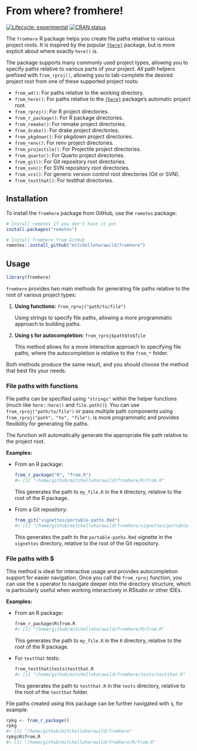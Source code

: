 
<!-- README.md is generated from README.Rmd. Please edit that file -->

# From where? fromhere!

<!-- badges: start -->

[![Lifecycle:
experimental](https://img.shields.io/badge/lifecycle-experimental-orange.svg)](https://lifecycle.r-lib.org/articles/stages.html#experimental)
[![CRAN
status](https://www.r-pkg.org/badges/version/fromhere)](https://CRAN.R-project.org/package=fromhere)
<!-- badges: end -->

The `fromhere` R package helps you create file paths relative to various
project roots. It is inspired by the popular
[`{here}`](https://here.r-lib.org/) package, but is more explicit about
where exactly `here()` is.

The package supports many commonly used project types, allowing you to
specify paths relative to various parts of your project. All path
helpers prefixed with `from_rproj()`, allowing you to tab-complete the
desired project root from one of these supported project roots:

- `from_wd()`: For paths relative to the working directory.
- `from_here()`: For paths relative to the
  [`{here}`](https://here.r-lib.org/) package’s automatic project root.
- `from_rproj()`: For R project directories.
- `from_r_package()`: For R package directories.
- `from_remake()`: For remake project directories.
- `from_drake()`: For drake project directories.
- `from_pkgdown()`: For pkgdown project directories.
- `from_renv()`: For renv project directories.
- `from_projectile()`: For Projectile project directories.
- `from_quarto()`: For Quarto project directories.
- `from_git()`: For Git repository root directories.
- `from_svn()`: For SVN repository root directories.
- `from_vcs()`: For generic version control root directories (Git or
  SVN).
- `from_testthat()`: For testthat directories.

## Installation

To install the `fromhere` package from GitHub, use the `remotes`
package:

``` r
# Install remotes if you don't have it yet
install.packages("remotes")

# Install fromhere from GitHub
remotes::install_github("mitchelloharawild/fromhere")
```

## Usage

``` r
library(fromhere)
```

`fromhere` provides two main methods for generating file paths relative
to the root of various project types:

1.  **Using functions:** `from_rproj("path/to/file")`

    Using strings to specify file paths, allowing a more programmatic
    approach to building paths.

2.  **Using `$` for autocompletion:** `from_rproj$path$to$file`

    This method allows for a more interactive approach to specifying
    file paths, where the autocompletion is relative to the `from_*`
    folder.

Both methods produce the same result, and you should choose the method
that best fits your needs.

### File paths with functions

File paths can be specified using `"strings"` within the helper
functions (much like `here::here()` and `file.path()`). You can use
`from_rproj("path/to/file")` or pass multiple path components using
`from_rproj("path", "to", "file")`. is more programmatic and provides
flexibility for generating file paths.

The function will automatically generate the appropriate file path
relative to the project root.

**Examples:**

- From an R package:

  ``` r
  from_r_package("R", "from.R")
  #> [1] "/home/github/mitchelloharawild/fromhere/R/from.R"
  ```

  This generates the path to `my_file.R` in the `R` directory, relative
  to the root of the R package.

- From a Git repository:

  ``` r
  from_git("vignettes/portable-paths.Rmd")
  #> [1] "/home/github/mitchelloharawild/fromhere/vignettes/portable-paths.Rmd"
  ```

  This generates the path to the `portable-paths.Rmd` vignette in the
  `vignettes` directory, relative to the root of the Git repository.

### File paths with \$

This method is ideal for interactive usage and provides autocompletion
support for easier navigation. Once you call the `from_rproj` function,
you can use the `$` operator to navigate deeper into the directory
structure, which is particularly useful when working interactively in
RStudio or other IDEs.

**Examples:**

- From an R package:

  ``` r
  from_r_package$R$from.R
  #> [1] "/home/github/mitchelloharawild/fromhere/R/from.R"
  ```

  This generates the path to `my_file.R` in the `R` directory, relative
  to the root of the R package.

- For `testthat` tests:

  ``` r
  from_testthat$tests$testthat.R
  #> [1] "/home/github/mitchelloharawild/fromhere/tests/testthat.R"
  ```

  This generates the path to `testthat.R` in the `tests` directory,
  relative to the root of the `testthat` folder.

File paths created using this package can be further navigated with `$`,
for example:

``` r
rpkg <- from_r_package()
rpkg
#> [1] "/home/github/mitchelloharawild/fromhere"
rpkg$R$from.R
#> [1] "/home/github/mitchelloharawild/fromhere/R/from.R"
```
